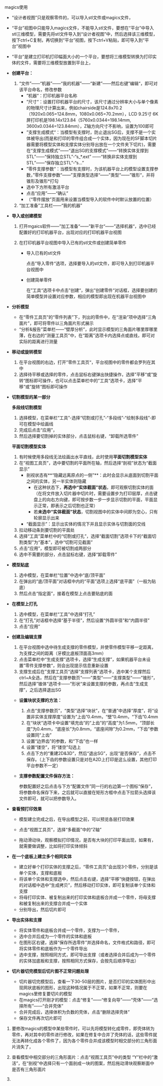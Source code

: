 magics使用

- “设计者视图”只是观察零件的，可以导入stl文件或magics文件，
- “平台”视图中只能导入magics文件，不能导入stl文件，要想在“平台”中导入stl三维模型，需要先将stl文件导入到“设计者视图”中，然后选择该三维模型，按下ctrl+C复制，再切换到“平台”视图，按下ctrl+V粘贴，即可导入到“平台”视图中
- “平台”是建立打印机打印幅面大小的一个平台，要想将三维模型转换为打印实体的文件，需要将三维模型放置到平台上，
- **创建平台：**

  1. “文件”——“机器”——“我的机器”——“新建”——然后右键”编辑“，即可对该平台命名，修改参数
     - ”机器“：打印机器平台名称
     - ”尺寸“：设置打印机器平台的尺寸，该尺寸通过分辨率大小与单个像素的物理尺寸计算出来，例如chairside是124.8x70.2（1920x0.065=124.8mm，1080x0.065=70.2mm），LCD 9.25寸 6K屏打印机是198.14x123.84（5760x0.0344=198.14mm, 3600x0.0344=123.84mm），Z轴方向尺寸不影响，设置为100即可
     - ”支撑生成模式“：当模型有支撑时，防止退出SG后，支撑不是一个实体被导出(而是和打印的零件组合成一个实体，因为现在的SF脚本切片器需要将模型实体和支撑实体分别导出放在一个文件夹下切片)，需要在“支撑生成模式”——“退出SG的支撑模式”——“转换实体支撑到STL”——“保持独立STL”-“s_*.ext” ——“转换非实体支撑到STL”——“保存独立STL”-“s...”
     - ”零件支撑参数“：当模型有支撑时，为该机器平台上的模型设置支撑参数，”零件支撑参数“——”支撑类型选择“——”类型“——”锥形“，并将锥形及锥形*打勾
     - 选中下方所有激活平台
     - 点击“应用”——“确认”
     - （“零件摆放”页面用来设置当模型导入的软件中时默认放置的位置）
  2. “加工准备”工具栏——“我的机器”



- **导入或创建模型**

  1. 打开mgaics软件——”加工准备“——”新平台“——”选择机器“，选中已经配置好的打印机器平台，出现对应的打印机器平台视图

  2. 在打印机器平台视图中导入已有的stl文件或创建简单零件

     - 导入已有的stl文件

       点击”导入零件“选项，选择要导入的stl文件，即可导入到打印机器平台视图中

     - 创建简单零件

       在”工具“选项卡中点击”创建“，弹出”创建零件“对话框，选择要创建的简单模型并设置对应参数，相应的模型即出现在机器平台视图中



- **分析模型**
  - 在“零件工具页”的“零件列表”下，列出的零件中，在“渲染”项中选择“三角面片”，即可将零件以三角面片形式展示
  - “分析&报告”菜单栏——“壁厚分析”，此时显示模型的三角面片哪里厚哪里薄，在右边的“测量工具页”中，在“距离”选项卡内选择点或直线，即可对实际的距离进行测量





- **移动或旋转模型**
  1. 在平台视图的右边，打开”零件工具页“，平台视图中的零件都会罗列在其中
  2. 选择待平移或选择的零件，点击鼠标右键弹出快捷操作，选择”平移“或”旋转“图标即可操作，也可以点击菜单栏中的”工具“选项卡，选择”平移“或”旋转“图标即可操作



- **切割模型的某一部分**

  **多段线切割模型**

  1. 选择模型，在菜单栏“工具”-选择“切割或打孔”-“多段线”-“绘制多段线”-即可在模型中绘画线
  2. 完成后点击“应用”，
  3. 然后选择要切割掉的实体部分，点击鼠标右键，“卸载所选零件”

  **平面切割模型实体**

  1. 有时候使用多段线无法绘画出水平直线，此时使用**平面切割模型实体**
  2. 在“视图工具页”，选中要切割的平面所在轴，然后选择“剖视”状态为“截面显示”
     - 剖视状态有**“隐藏远离原点的一侧”**：此时会显示从底面到切割平面之间的实体，另一半实体则隐藏
       - 在这种状态下，**再选中“实体截面”状态**，即可观察切割实体的面（在将文件放入切片器中切片时，需要设置步为打印层厚，点击键盘上的向右方向键，即可按步数一步一步显示切割的平面，平面显示正常，即表示之后切割也正常）
       - 若**未选中“实体截面”状态**，切割视图中的实体中间即为空心，只有轮廓显示出来
     - “截面显示”：显示出实体的情况下并且显示实体与切割面的交线
  3. 拉动移动条到要切割的平面处
  4. 选择“工具”菜单栏中的“切割或打孔”，选择“截面切割”选项卡下的“截面切割类型”为“基本”，选中“切割可见截面”
  5. 点击“应用”，模型即可被切割成两部分
  6. 选中不需要的部分，点击鼠标右键，选择“卸载零件”

- **模型贴底**

  1. 选中模型，在菜单栏“位置”中选中“底/顶平面”
  2. 在弹出的“底/顶平面”对话框中内的“平面”选项上选择“底平面”（一般为贴底）
  3. 然后点击“指定面”，接着在模型上点击要贴底的面

- **在模型上打孔**

  1. 选中模型，在菜单栏“工具”中选择“打孔”
  2. 在“打孔”对话框中选择“基于半径”，然后设置“外圆半径”和“内圆半径”
  3. 点击“应用”


- **创建及编辑支撑**

  1. 在平台视图中选中待生成支撑的零件模型，并使零件模型平移一定距离，为支撑之间的距离（牙模比底板顶面高3mm）
  2. 点击菜单栏中“生成支撑”选项卡，选择“生成支撑”，如果机器平台未设置”零件支撑参数“，则会出现提示信息重新设置
  3. 支撑生成后在”支撑工具页“选择”支撑列表“选项卡，选中某个支撑然后ctrl+A全选，然后在”支撑参数页“——”类型“——”支撑类型“——”锥形“，然后选择”锥体“选项卡——”形状“来设置支撑的参数，再点击“生成支撑”，之后选择退出SG

  - **设置块状支撑的方法：**
    1. 点击“支撑参数页”，“类型”选择“块状”，在“普通”中选择“厚度”，将“设置非实体支撑厚度”设置为“上齿”0.4mm，“壁”0.4mm，“下齿”0.4mm
    2.  在“块状”选项卡中设置“填充齿”的“上齿”的“高度”为1.5mm，“顶部长度”为0.4mm，“底座长”为0.8mm，“底座间隙”为0.2mm，“下齿”参数设置同“上齿”
    3. 设置“边界齿”的参数，和“下齿”也一样
    4. 设置“镂空”，将“镂空”勾选上
    5. 点击下方的“重建2D&3D”，然后“退出SG”，出现“是否保存”，点击不保存。（上下齿的参数设置只是对在A2D上打印是这么设置，其他打印平台参数不一定）

  - **支撑参数配置文件保存方法：**

    参数配置好之后点击与下方“配置文件”同一行的右边第一个图标“保存”，将参数命名保存下来，之后就可以直接在矩形方框中点击下拉箭头选择该文件即可，就可以把参数导入。

    

- **查看预打印效果**

  - 模型建立完成之后，在导出模型之前，可以预览各层打印效果

  - 点击“视图工具页”，选择“多截面”中的“Z轴”

  - 拖动滑动块，观察模拟打印情况，是否有大块的打印平面出现，如果有，就需要做调整，比如将打印实体倾斜



- **在一个底板上建立多个相同实体**
  - 建立好单个打印实体的支撑之后，“零件工具页”会出现3个零件，分别是该单个实体，支撑和底板
  - 将该单个实体和支撑选中，然后点击右键，选择“平移”快捷按钮，在弹出的对话框中选中“生成拷贝”，然后移动打印实体，即可复制该单个实体和支撑
  - 将母打印实体、被复制出来的打印实体和底板合并成一个零件，将母支撑和被复制出来的支撑合并成一个实体
  - 分别导出，然后切片即可



- **导出实体和支撑**
  - 将实体零件和底板合并成一个零件，支撑为一个零件，
  - 选中合并后成为一个零件的实体和底板
  - 在图形区右键，选择“保存所选零件”并选择命名，文件格式和路径，即可将实体零件和底板作为一个零件导出
  - 选中支撑，按照相同方式，即可导出支撑（或者选择合并后成为一个零件的实体加底板和支撑，按照相同方式保存，会按先后顺序导出）




- **切片器切完模型后切片图不正常问题处理**
  - 切片器切完模型后，查看一下30-50层的图片，是否打印的实体图形中出现网状底板的图形，出现这种情况属于不正常，如果不正常，则要在magics里修复要切片的模型
  - 在magics打开刚才的模型：点击“修复”——“修复向导”——“壳体”——“选择所有”——“合并壳体”
  - 合并完成后，选择体积为负数的壳体，点击“删除选择壳体”
  - 保存文件再次切片即可








1. 要修改magics的模型中某些零件时，可以先将模型转化成零件，即壳体转为零件，再对其中的零件进行修改，如果在修复中合并了壳体的话，这些零件就无法再转化成各个零件了，因为各个零件合并成该模型时相交部分的三角形面片消失了，

2. 查看模型中相交部分的三角形面片：点击“视图工具页”中的类型 “Y”栏中的“激活”，在“剖视”中选择只有一个面剖成一块的图案，然后拖动滑块观察断面中是否有三角形面片

3. 